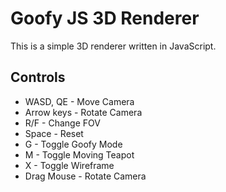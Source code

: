 # Goofy JS 3D Renderer

This is a simple 3D renderer written in JavaScript.

## Controls
 - WASD, QE - Move Camera
 - Arrow keys - Rotate Camera
 - R/F - Change FOV
 - Space - Reset
 - G - Toggle Goofy Mode
 - M - Toggle Moving Teapot
 - X - Toggle Wireframe
 - Drag Mouse - Rotate Camera